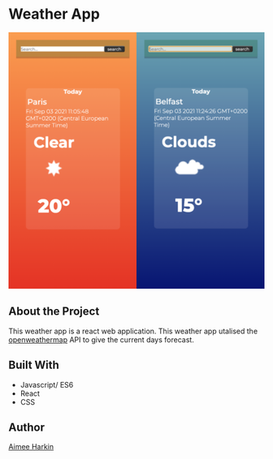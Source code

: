 # Weather App

![image](mock-up/weather-app-mock-up.png)


## About the Project

This weather app is a react web application. This weather app utalised the [openweathermap](https://openweathermap.org/api) API to give the current days forecast. 

## Built With

- Javascript/ ES6
- React
- CSS

## Author

[Aimee Harkin](https://github.com/aimhark)
